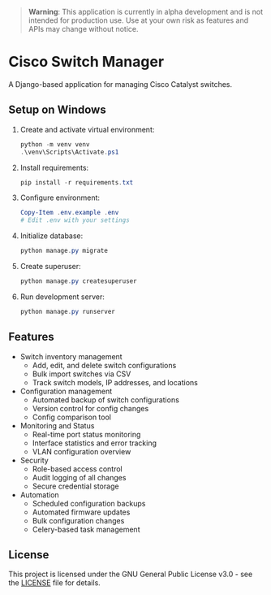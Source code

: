 ﻿> **Warning**: This application is currently in alpha development and is not intended for production use. Use at your own risk as features and APIs may change without notice.

# Cisco Switch Manager

A Django-based application for managing Cisco Catalyst switches.

## Setup on Windows

1. Create and activate virtual environment:
   ```powershell
   python -m venv venv
   .\venv\Scripts\Activate.ps1
   ```

2. Install requirements:
   ```powershell
   pip install -r requirements.txt
   ```

3. Configure environment:
   ```powershell
   Copy-Item .env.example .env
   # Edit .env with your settings
   ```

4. Initialize database:
   ```powershell
   python manage.py migrate
   ```

5. Create superuser:
   ```powershell
   python manage.py createsuperuser
   ```

6. Run development server:
   ```powershell
   python manage.py runserver
   ```

## Features

- Switch inventory management
  - Add, edit, and delete switch configurations
  - Bulk import switches via CSV
  - Track switch models, IP addresses, and locations
- Configuration management
  - Automated backup of switch configurations
  - Version control for config changes
  - Config comparison tool
- Monitoring and Status
  - Real-time port status monitoring
  - Interface statistics and error tracking
  - VLAN configuration overview
- Security
  - Role-based access control
  - Audit logging of all changes
  - Secure credential storage
- Automation
  - Scheduled configuration backups
  - Automated firmware updates
  - Bulk configuration changes
  - Celery-based task management


## License

This project is licensed under the GNU General Public License v3.0 - see the [LICENSE](LICENSE) file for details.